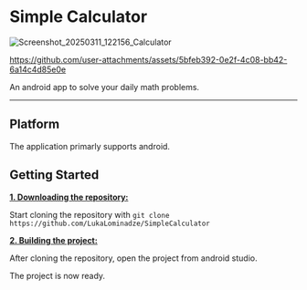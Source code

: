 # Simple Calculator

![Screenshot_20250311_122156_Calculator](https://github.com/user-attachments/assets/f6c59f78-c0cd-449e-83dc-59fff7744e05)



https://github.com/user-attachments/assets/5bfeb392-0e2f-4c08-bb42-6a14c4d85e0e



An android app to solve your daily math problems.

***

## Platform
The application primarly supports android.

## Getting Started
<ins>**1. Downloading the repository:**</ins>

Start cloning the repository with ```git clone https://github.com/LukaLominadze/SimpleCalculator```

<ins>**2. Building the project:**</ins>

After cloning the repository, open the project from android studio.

The project is now ready.
